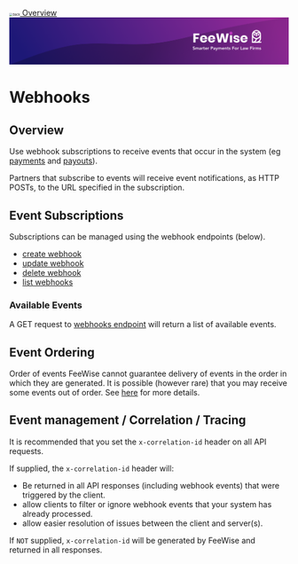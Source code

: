 <img src="../images/back.svg" alt="back" style="zoom:40%;" />[ Overview](./README.md)
![plot](./images/linkedin.png)

# Webhooks

## Overview
Use webhook subscriptions to receive events that occur in the system (eg [payments](PAYMENT_EVENTS.md) and [payouts](PAYOUT_EVENTS.md)).

Partners that subscribe to events will receive event notifications, as HTTP POSTs, to the URL specified in the subscription.

## Event Subscriptions
Subscriptions can be managed using the webhook endpoints (below).

* [create webhook](reference/partner-openapispec.yaml/paths/~1api~1v3~1partner~1webhooks/post)
* [update webhook](reference/partner-openapispec.yaml/paths/~1api~1v3~1partner~1webhooks/put)
* [delete webhook](reference/partner-openapispec.yaml/paths/~1api~1v3~1partner~1webhooks/delete)
* [list webhooks](reference/partner-openapispec.yaml/paths/~1api~1v3~1partner~1webhooks/get)

### Available Events
A GET request to [webhooks endpoint](../../reference/partner-openapispec.yaml/paths/~1api~1v3~1partner~1events~1topics/get) will return a list of available events.

## Event Ordering
Order of events
FeeWise cannot guarantee delivery of events in the order in which they are generated. 
It is possible (however rare) that you may receive some events out of order. See [here](https://www.svix.com/blog/guaranteeing-webhook-ordering/) for more details.


## Event management / Correlation / Tracing
It is recommended that you set the `x-correlation-id` header on all API requests. 

If supplied, the `x-correlation-id` header will:
  * Be returned in all API responses (including webhook events) that were triggered by the client. 
  * allow clients to filter or ignore webhook events that your system has already processed.
  * allow easier resolution of issues between the client and server(s).

If `NOT` supplied, `x-correlation-id` will be generated by FeeWise and returned in all responses.
